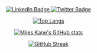 <div id="header" align="center">
  <div id="badges">
    <a href="https://www.linkedin.com/in/miles-kane/">
      <img src="https://img.shields.io/badge/LinkedIn-blue?style=for-the-badge&logo=linkedin&logoColor=white" alt="LinkedIn Badge"/>
    </a>
    <a href="https://twitter.com/milsman2">
      <img src="https://img.shields.io/badge/Twitter-blue?style=for-the-badge&logo=twitter&logoColor=white" alt="Twitter Badge"/>
    </a>
  </div>
</div>

<div id="body" align="center">

[![Top Langs](https://github-readme-stats.vercel.app/api/top-langs/?username=milsman2&theme=tokyonight)](https://github.com/milsman2/github-readme-stats)

[![Miles Kane's GitHub stats](https://github-readme-stats.vercel.app/api?username=milsman2&theme=tokyonight)](https://github.com/milsman2/github-readme-stats)

[![GitHub Streak](http://github-readme-streak-stats.herokuapp.com?user=milsman2&theme=tokyonight)](https://git.io/streak-stats)
  
</div>
